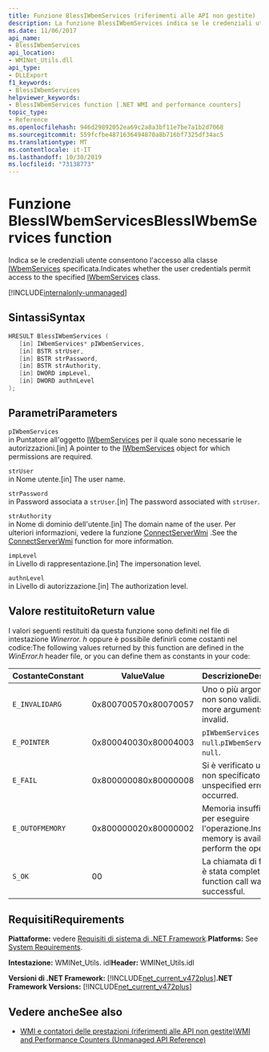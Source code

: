 ```yaml
---
title: Funzione BlessIWbemServices (riferimenti alle API non gestite)
description: La funzione BlessIWbemServices indica se le credenziali utente consentono l'accesso a una classe IWbemServices.
ms.date: 11/06/2017
api_name:
- BlessIWbemServices
api_location:
- WMINet_Utils.dll
api_type:
- DLLExport
f1_keywords:
- BlessIWbemServices
helpviewer_keywords:
- BlessIWbemServices function [.NET WMI and performance counters]
topic_type:
- Reference
ms.openlocfilehash: 946d29892052ea69c2a8a3bf11e7be7a1b2d7068
ms.sourcegitcommit: 559fcfbe4871636494870a8b716bf7325df34ac5
ms.translationtype: MT
ms.contentlocale: it-IT
ms.lasthandoff: 10/30/2019
ms.locfileid: "73138773"
---
```

# <a name="blessiwbemservices-function"></a><span data-ttu-id="f6577-103">Funzione BlessIWbemServices</span><span class="sxs-lookup"><span data-stu-id="f6577-103">BlessIWbemServices function</span></span>
<span data-ttu-id="f6577-104">Indica se le credenziali utente consentono l'accesso alla classe [IWbemServices](/windows/desktop/api/wbemcli/nn-wbemcli-iwbemservices) specificata.</span><span class="sxs-lookup"><span data-stu-id="f6577-104">Indicates whether the user credentials permit access to the specified [IWbemServices](/windows/desktop/api/wbemcli/nn-wbemcli-iwbemservices) class.</span></span>   
  
[!INCLUDE[internalonly-unmanaged](../../../../includes/internalonly-unmanaged.md)]
  
## <a name="syntax"></a><span data-ttu-id="f6577-105">Sintassi</span><span class="sxs-lookup"><span data-stu-id="f6577-105">Syntax</span></span>  
  
```cpp
HRESULT BlessIWbemServices (
   [in] IWbemServices* pIWbemServices,
   [in] BSTR strUser, 
   [in] BSTR strPassword, 
   [in] BSTR strAuthority, 
   [in] DWORD impLevel, 
   [in] DWORD authnLevel
);
```  

## <a name="parameters"></a><span data-ttu-id="f6577-106">Parametri</span><span class="sxs-lookup"><span data-stu-id="f6577-106">Parameters</span></span>

`pIWbemServices`\
<span data-ttu-id="f6577-107">in Puntatore all'oggetto [IWbemServices](/windows/desktop/api/wbemcli/nn-wbemcli-iwbemservices) per il quale sono necessarie le autorizzazioni.</span><span class="sxs-lookup"><span data-stu-id="f6577-107">[in] A pointer to the [IWbemServices](/windows/desktop/api/wbemcli/nn-wbemcli-iwbemservices) object for which permissions are required.</span></span>

`strUser`\
<span data-ttu-id="f6577-108">in Nome utente.</span><span class="sxs-lookup"><span data-stu-id="f6577-108">[in] The user name.</span></span>

`strPassword`\
<span data-ttu-id="f6577-109">in Password associata a `strUser`.</span><span class="sxs-lookup"><span data-stu-id="f6577-109">[in] The password associated with `strUser`.</span></span>

`strAuthority`\
<span data-ttu-id="f6577-110">in Nome di dominio dell'utente.</span><span class="sxs-lookup"><span data-stu-id="f6577-110">[in] The domain name of the user.</span></span> <span data-ttu-id="f6577-111">Per ulteriori informazioni, vedere la funzione [ConnectServerWmi](connectserverwmi.md) .</span><span class="sxs-lookup"><span data-stu-id="f6577-111">See the [ConnectServerWmi](connectserverwmi.md) function for more information.</span></span>

`impLevel`\
<span data-ttu-id="f6577-112">in Livello di rappresentazione.</span><span class="sxs-lookup"><span data-stu-id="f6577-112">[in] The impersonation level.</span></span>

`authnLevel`\
<span data-ttu-id="f6577-113">in Livello di autorizzazione.</span><span class="sxs-lookup"><span data-stu-id="f6577-113">[in] The authorization level.</span></span>

## <a name="return-value"></a><span data-ttu-id="f6577-114">Valore restituito</span><span class="sxs-lookup"><span data-stu-id="f6577-114">Return value</span></span>

<span data-ttu-id="f6577-115">I valori seguenti restituiti da questa funzione sono definiti nel file di intestazione *Winerror. h* oppure è possibile definirli come costanti nel codice:</span><span class="sxs-lookup"><span data-stu-id="f6577-115">The following values returned by this function are defined in the *WinError.h* header file, or you can define them as constants in your code:</span></span>

|<span data-ttu-id="f6577-116">Costante</span><span class="sxs-lookup"><span data-stu-id="f6577-116">Constant</span></span>  |<span data-ttu-id="f6577-117">Value</span><span class="sxs-lookup"><span data-stu-id="f6577-117">Value</span></span>  |<span data-ttu-id="f6577-118">Descrizione</span><span class="sxs-lookup"><span data-stu-id="f6577-118">Description</span></span>  |
|---------|---------|---------|
| `E_INVALIDARG` | <span data-ttu-id="f6577-119">0x80070057</span><span class="sxs-lookup"><span data-stu-id="f6577-119">0x80070057</span></span> | <span data-ttu-id="f6577-120">Uno o più argomenti non sono validi.</span><span class="sxs-lookup"><span data-stu-id="f6577-120">One or more arguments are invalid.</span></span> |
| `E_POINTER` | <span data-ttu-id="f6577-121">0x80004003</span><span class="sxs-lookup"><span data-stu-id="f6577-121">0x80004003</span></span> | <span data-ttu-id="f6577-122">`pIWbemServices` è `null`.</span><span class="sxs-lookup"><span data-stu-id="f6577-122">`pIWbemServices` is `null`.</span></span> | 
| `E_FAIL` | <span data-ttu-id="f6577-123">0x80000008</span><span class="sxs-lookup"><span data-stu-id="f6577-123">0x80000008</span></span> | <span data-ttu-id="f6577-124">Si è verificato un errore non specificato.</span><span class="sxs-lookup"><span data-stu-id="f6577-124">An unspecified error has occurred.</span></span> |
| `E_OUTOFMEMORY` | <span data-ttu-id="f6577-125">0x80000002</span><span class="sxs-lookup"><span data-stu-id="f6577-125">0x80000002</span></span> | <span data-ttu-id="f6577-126">Memoria insufficiente per eseguire l'operazione.</span><span class="sxs-lookup"><span data-stu-id="f6577-126">Insufficient memory is available to perform the operation.</span></span> | 
| `S_OK` | <span data-ttu-id="f6577-127">0</span><span class="sxs-lookup"><span data-stu-id="f6577-127">0</span></span> | <span data-ttu-id="f6577-128">La chiamata di funzione è stata completata.</span><span class="sxs-lookup"><span data-stu-id="f6577-128">The function call was successful.</span></span> | 

## <a name="requirements"></a><span data-ttu-id="f6577-129">Requisiti</span><span class="sxs-lookup"><span data-stu-id="f6577-129">Requirements</span></span>  

 <span data-ttu-id="f6577-130">**Piattaforme:** vedere [Requisiti di sistema di .NET Framework](../../get-started/system-requirements.md).</span><span class="sxs-lookup"><span data-stu-id="f6577-130">**Platforms:** See [System Requirements](../../get-started/system-requirements.md).</span></span>  
  
 <span data-ttu-id="f6577-131">**Intestazione:** WMINet_Utils. idl</span><span class="sxs-lookup"><span data-stu-id="f6577-131">**Header:** WMINet_Utils.idl</span></span>  
  
 <span data-ttu-id="f6577-132">**Versioni di .NET Framework:** [!INCLUDE[net_current_v472plus](../../../../includes/net-current-v472plus.md)]</span><span class="sxs-lookup"><span data-stu-id="f6577-132">**.NET Framework Versions:** [!INCLUDE[net_current_v472plus](../../../../includes/net-current-v472plus.md)]</span></span>  
  
## <a name="see-also"></a><span data-ttu-id="f6577-133">Vedere anche</span><span class="sxs-lookup"><span data-stu-id="f6577-133">See also</span></span>

- [<span data-ttu-id="f6577-134">WMI e contatori delle prestazioni (riferimenti alle API non gestite)</span><span class="sxs-lookup"><span data-stu-id="f6577-134">WMI and Performance Counters (Unmanaged API Reference)</span></span>](index.md)
